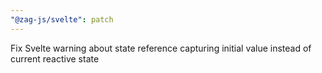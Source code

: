 ```yaml
---
"@zag-js/svelte": patch
---
```


Fix Svelte warning about state reference capturing initial value instead of current reactive state
